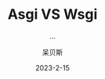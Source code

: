 ---
layout:     post
title:      Asgi VS Wsgi
subtitle:   ...
date:       2023-2-15
author:     呆贝斯
header-img: img/post-bg-desk.jpg
catalog: true
---